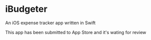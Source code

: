 # iBudgeter
An iOS expense tracker app written in Swift

This app has been submitted to App Store and it's wating for review
